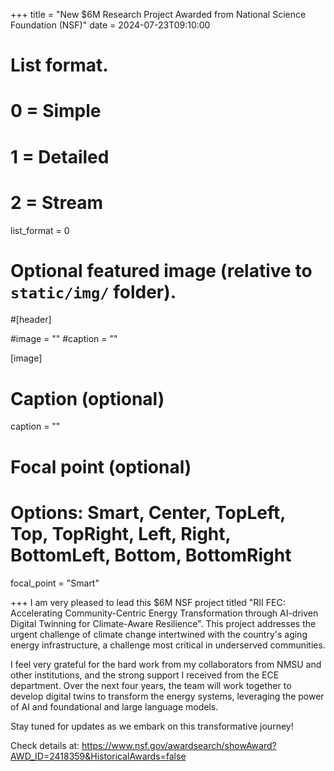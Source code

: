 +++
title = "New $6M Research Project Awarded from National Science Foundation (NSF)"
date = 2024-07-23T09:10:00

# List format.
#   0 = Simple
#   1 = Detailed
#   2 = Stream
list_format = 0

# Optional featured image (relative to `static/img/` folder).
#[header]

#image = ""
#caption = ""

[image]
  # Caption (optional)
  caption = ""
  
  # Focal point (optional)
  # Options: Smart, Center, TopLeft, Top, TopRight, Left, Right, BottomLeft, Bottom, BottomRight
  focal_point = "Smart"

+++
I am very pleased to lead this $6M NSF project titled "RII FEC: Accelerating Community-Centric Energy Transformation through AI-driven Digital Twinning for Climate-Aware Resilience". This project addresses the urgent challenge of climate change intertwined with the country's aging energy infrastructure, a challenge most critical in underserved communities.

I feel very grateful for the hard work from my collaborators from NMSU and other institutions, and the strong support I received from the ECE department. Over the next four years, the team will work together to develop digital twins to transform the energy systems, leveraging the power of AI and foundational and large language models.

Stay tuned for updates as we embark on this transformative journey!

Check details at: https://www.nsf.gov/awardsearch/showAward?AWD_ID=2418359&HistoricalAwards=false

